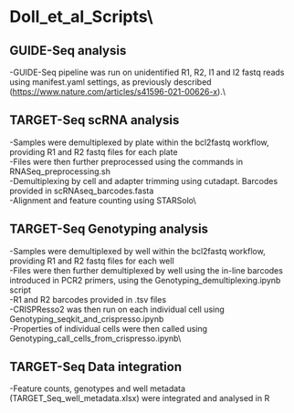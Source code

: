 # Doll_et_al_Scripts\

## GUIDE-Seq analysis
-GUIDE-Seq pipeline was run on unidentified R1, R2, I1 and I2 fastq reads using manifest.yaml settings, as previously described
(https://www.nature.com/articles/s41596-021-00626-x).\

## TARGET-Seq scRNA analysis
-Samples were demultiplexed by plate within the bcl2fastq workflow, providing R1 and R2 fastq files for each plate\
-Files were then further preprocessed using the commands in RNASeq_preprocessing.sh\
  -Demultiplexing by cell and adapter trimming using cutadapt. Barcodes provided in scRNAseq_barcodes.fasta\
  -Alignment and feature counting using STARSolo\


## TARGET-Seq Genotyping analysis
-Samples were demultiplexed by well within the bcl2fastq workflow, providing R1 and R2 fastq files for each well\
-Files were then further demultiplexed by well using the in-line barcodes introduced in PCR2 primers, using the Genotyping_demultiplexing.ipynb script\
  -R1 and R2 barcodes provided in .tsv files\
-CRISPResso2 was then run on each individual cell using Genotyping_seqkit_and_crispresso.ipynb\
-Properties of individual cells were then called using Genotyping_call_cells_from_crispresso.ipynb\


## TARGET-Seq Data integration
-Feature counts, genotypes and well metadata (TARGET_Seq_well_metadata.xlsx) were integrated and analysed in R
